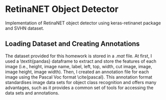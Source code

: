 # RetinaNET Object Detector

Implementation of RetinaNET object detector using keras-retinanet package and SVHN dataset.

## Loading Dataset and Creating Annotations

The dataset provided for this homework is stored in a $.mat$ file. At first, I used a \textit{pandas} dataframe to extract and store the features of each image (i.e., height, image name, label, left, top, width, cut image, image, image height, image width). Then, I created an annotation file for each image using the Pascal Voc format \cite{pascal}. This annotation format standardises image data sets for object class recognition and offers many advantages, such as it provides a common set of tools for accessing the data sets and annotations.

